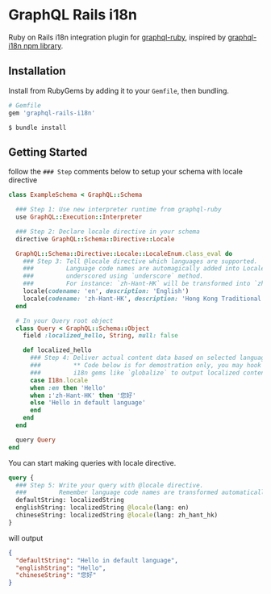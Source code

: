 # GraphQL Rails i18n

Ruby on Rails i18n integration plugin for [graphql-ruby](https://github.com/rmosolgo/graphql-ruby), inspired by [graphql-i18n npm library](https://github.com/Canner/graphql-i18n).

## Installation

Install from RubyGems by adding it to your `Gemfile`, then bundling.

```ruby
# Gemfile
gem 'graphql-rails-i18n'
```

```
$ bundle install
```

## Getting Started

follow the `### Step` comments below to setup your schema with locale directive

```ruby
class ExampleSchema < GraphQL::Schema

  ### Step 1: Use new interpreter runtime from graphql-ruby
  use GraphQL::Execution::Interpreter

  ### Step 2: Declare locale directive in your schema
  directive GraphQL::Schema::Directive::Locale

  GraphQL::Schema::Directive::Locale::LocaleEnum.class_eval do
    ### Step 3: Tell @locale directive which languages are supported.
    ###         Language code names are automagically added into LocaleEnum and
    ###         underscored using `underscore` method.
    ###         For instance: `zh-Hant-HK` will be transformed into `zh_hant_hk`.
    locale(codename: 'en', description: 'English')
    locale(codename: 'zh-Hant-HK', description: 'Hong Kong Traditional Chinese')
  end

  # In your Query root object
  class Query < GraphQL::Schema::Object
    field :localized_hello, String, null: false

    def localized_hello
      ### Step 4: Deliver actual content data based on selected language
      ###         ** Code below is for demostration only, you may hook up some
      ###         i18n gems like `globalize` to output localized content.
      case I18n.locale
      when :en then 'Hello'
      when :'zh-Hant-HK' then '您好'
      else 'Hello in default language'
      end
    end
  end

  query Query
end
```

You can start making queries with locale directive.

```GraphQL
query {
  ### Step 5: Write your query with @locale directive.
  ###         Remember language code names are transformed automatically to underscore format.
  defaultString: localizedString
  englishString: localizedString @locale(lang: en)
  chineseString: localizedString @locale(lang: zh_hant_hk)
}
```
will output

```json
{
  "defaultString": "Hello in default language",
  "englishString": "Hello",
  "chineseString": "您好"
}
```
